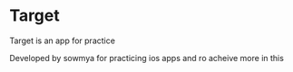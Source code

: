 # Target
Target is an app for practice

Developed by sowmya for practicing ios apps and ro acheive more in this
